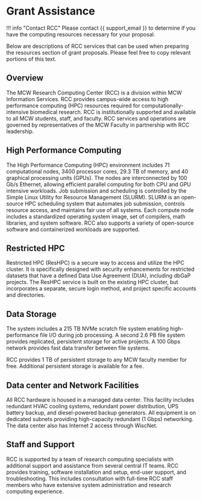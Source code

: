 # Grant Assistance

!!! info "Contact RCC"
    Please contact {{ support_email }} to determine if you have the computing resources necessary for your proposal.

Below are descriptions of RCC services that can be used when preparing the resources section of grant proposals. Please feel free to copy relevant portions of this text.

## Overview

The MCW Research Computing Center (RCC) is a division within MCW Information Services. RCC provides campus-wide access to high performance computing (HPC) resources required for computationally-intensive biomedical research. RCC is institutionally supported and available to all MCW students, staff, and faculty. RCC services and operations are governed by representatives of the MCW Faculty in partnership with RCC leadership.

## High Performance Computing

The High Performance Computing (HPC) environment includes 71 computational nodes, 3400 processor cores, 29.3 TB of memory, and 40 graphical processing units (GPUs). The nodes are interconnected by 100 Gb/s Ethernet, allowing efficient parallel computing for both CPU and GPU intensive workloads. Job submission and scheduling is controlled by the Simple Linux Utility for Resource Management (SLURM). SLURM is an open-source HPC scheduling system that automates job submission, controls resource access, and maintains fair use of all systems. Each compute node includes a standardized operating system image, set of compilers, math libraries, and system software. RCC also supports a variety of open-source software and containerized workloads are supported.

## Restricted HPC

Restricted HPC (ResHPC) is a secure way to access and utilize the HPC cluster. It is specifically designed with security enhancements for restricted datasets that have a defined Data Use Agreement (DUA), including dbGaP projects. The ResHPC service is built on the existing HPC cluster, but incorporates a separate, secure login method, and project specific accounts and directories.

## Data Storage

The system includes a 215 TB NVMe scratch file system enabling high-performance file I/O during job processing. A second 2.6 PB file system provides replicated, persistent storage for active projects. A 100 Gbps network provides fast data transfer between file systems.

RCC provides 1 TB of persistent storage to any MCW faculty member for free. Additional persistent storage is available for a fee.

## Data center and Network Facilities

All RCC hardware is housed in a managed data center. This facility includes redundant HVAC cooling systems, redundant power distribution, UPS battery backup, and diesel-powered backup generators. All equipment is on dedicated subnets providing high-capacity redundant (1 Gbps) networking. The data center also has Internet 2 access through WiscNet.

## Staff and Support

RCC is supported by a team of research computing specialists with additional support and assistance from several central IT teams. RCC provides training, software installation and setup, end-user support, and troubleshooting. This includes consultation with full-time RCC staff members who have extensive system administration and research computing experience.
